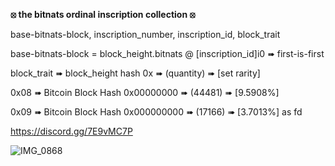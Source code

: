 **⦻ the bitnats ordinal inscription collection ⦻**

base-bitnats-block, inscription_number, inscription_id, block_trait

base-bitnats-block =  block_height.bitnats @ [inscription_id]i0 ➠ first-is-first

block_trait ➠ block_height hash 0x ➠ (quantity) ➠ [set rarity]

0x08 ➠ Bitcoin Block Hash 0x00000000 ➠ (44481) ➠ [9.5908%]

0x09 ➠ Bitcoin Block Hash 0x000000000 ➠ (17166) ➠ [3.7013%]
as
fd


https://discord.gg/7E9vMC7P

![IMG_0868](https://github.com/user-attachments/assets/be3fecff-c8e3-42e3-84ae-a60c66df9f69)
